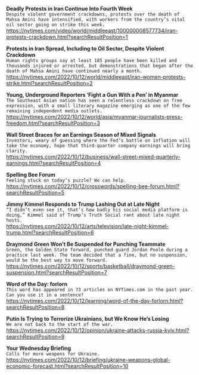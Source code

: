 **Deadly Protests in Iran Continue Into Fourth Week**\
`Despite violent government crackdowns, protests over the death of Mahsa Amini have intensified, with workers from the country’s vital oil sector going on strike this week.`\
https://nytimes.com/video/world/middleeast/100000008577734/iran-protests-crackdown.html?searchResultPosition=1

**Protests in Iran Spread, Including to Oil Sector, Despite Violent Crackdown**\
`Human rights groups say at least 185 people have been killed and thousands injured or arrested, but demonstrations that began after the death of Mahsa Amini have continued nearly a month.`\
https://nytimes.com/2022/10/12/world/middleeast/iran-women-protests-strike.html?searchResultPosition=2

**Young, Underground Reporters ‘Fight a Gun With a Pen’ in Myanmar**\
`The Southeast Asian nation has seen a relentless crackdown on free expression, with a small literary magazine emerging as one of the few remaining independent media outlets.`\
https://nytimes.com/2022/10/12/world/asia/myanmar-journalists-press-freedom.html?searchResultPosition=3

**Wall Street Braces for an Earnings Season of Mixed Signals**\
`Investors, weary of guessing where the Fed’s battle on inflation will take the economy, hope that third-quarter company earnings will bring clarity.`\
https://nytimes.com/2022/10/12/business/wall-street-mixed-quarterly-earnings.html?searchResultPosition=4

**Spelling Bee Forum**\
`Feeling stuck on today’s puzzle? We can help.`\
https://nytimes.com/2022/10/12/crosswords/spelling-bee-forum.html?searchResultPosition=5

**Jimmy Kimmel Responds to Trump Lashing Out at Late Night**\
`“I didn’t even see it, that’s how badly his social media platform is doing,” Kimmel said of Trump’s Truth Social rant about late night hosts.`\
https://nytimes.com/2022/10/12/arts/television/late-night-kimmel-trump.html?searchResultPosition=6

**Draymond Green Won’t Be Suspended for Punching Teammate**\
`Green, the Golden State forward, punched guard Jordan Poole during a practice last week. The team decided that a fine, but no suspension, would be the best way to move forward.`\
https://nytimes.com/2022/10/12/sports/basketball/draymond-green-suspension.html?searchResultPosition=7

**Word of the Day: forlorn**\
`This word has appeared in 73 articles on NYTimes.com in the past year. Can you use it in a sentence?`\
https://nytimes.com/2022/10/12/learning/word-of-the-day-forlorn.html?searchResultPosition=8

**Putin Is Trying to Terrorize Ukrainians, but We Know He’s Losing**\
`We are not back to the start of the war.`\
https://nytimes.com/2022/10/12/opinion/ukraine-attacks-russia-kyiv.html?searchResultPosition=9

**Your Wednesday Briefing**\
`Calls for more weapons for Ukraine.`\
https://nytimes.com/2022/10/12/briefing/ukraine-weapons-global-economic-forecast.html?searchResultPosition=10

